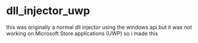 # dll_injector_uwp
this was originally a normal dll injector using the windows api but it was not working on Microsoft Store applications (UWP) so i made this
